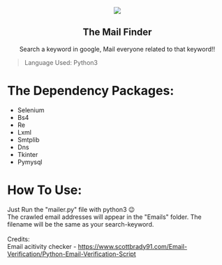 <p align="center">
  <img src="https://github.com/AkibSadmanee/mailer/blob/master/Fig/logo.png">
  <br>
  <h2 align="center">The Mail Finder</h2>
</p>

<p align="center">
  Search a keyword in google, Mail everyone related to that keyword!! 
</p>

> Language Used: Python3 <br>

# The Dependency Packages:
* Selenium
* Bs4
* Re
* Lxml
* Smtplib
* Dns
* Tkinter
* Pymysql

# How To Use:
Just Run the "mailer.py" file with python3 :wink:
<br>
The crawled email addresses will appear in the "Emails" folder. The filename will be the same as your search-keyword.
<br>
<br>
Credits:<br>
Email acitivity checker - https://www.scottbrady91.com/Email-Verification/Python-Email-Verification-Script


